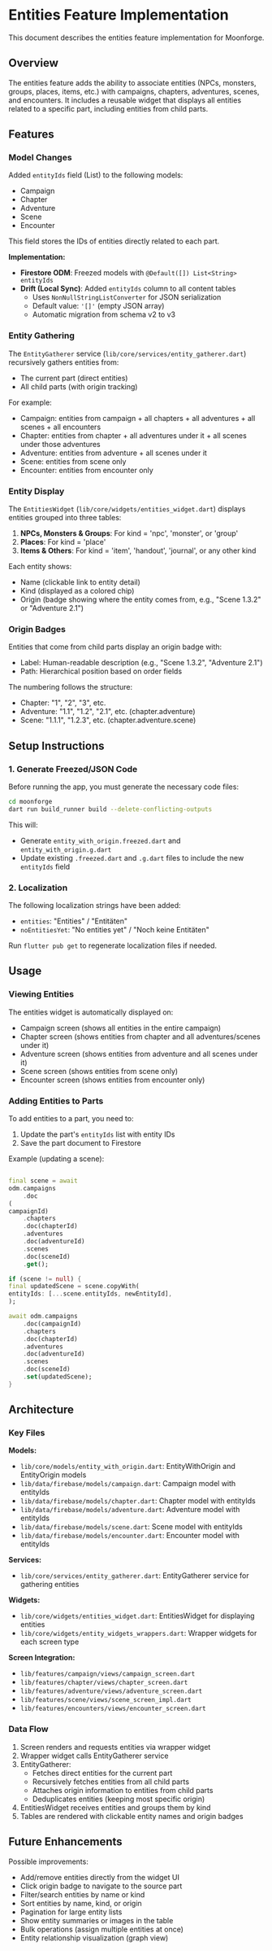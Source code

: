 # Entities Feature Implementation

This document describes the entities feature implementation for Moonforge.

## Overview

The entities feature adds the ability to associate entities (NPCs, monsters, groups, places, items, etc.) with campaigns, chapters, adventures, scenes, and encounters. It includes
a reusable widget that displays all entities related to a specific part, including entities from child parts.

## Features

### Model Changes

Added `entityIds` field (List<String>) to the following models:

- Campaign
- Chapter
- Adventure
- Scene
- Encounter

This field stores the IDs of entities directly related to each part.

**Implementation:**

- **Firestore ODM**: Freezed models with `@Default([]) List<String> entityIds`
- **Drift (Local Sync)**: Added `entityIds` column to all content tables
    - Uses `NonNullStringListConverter` for JSON serialization
    - Default value: `'[]'` (empty JSON array)
    - Automatic migration from schema v2 to v3

### Entity Gathering

The `EntityGatherer` service (`lib/core/services/entity_gatherer.dart`) recursively gathers entities from:

- The current part (direct entities)
- All child parts (with origin tracking)

For example:

- Campaign: entities from campaign + all chapters + all adventures + all scenes + all encounters
- Chapter: entities from chapter + all adventures under it + all scenes under those adventures
- Adventure: entities from adventure + all scenes under it
- Scene: entities from scene only
- Encounter: entities from encounter only

### Entity Display

The `EntitiesWidget` (`lib/core/widgets/entities_widget.dart`) displays entities grouped into three tables:

1. **NPCs, Monsters & Groups**: For kind = 'npc', 'monster', or 'group'
2. **Places**: For kind = 'place'
3. **Items & Others**: For kind = 'item', 'handout', 'journal', or any other kind

Each entity shows:

- Name (clickable link to entity detail)
- Kind (displayed as a colored chip)
- Origin (badge showing where the entity comes from, e.g., "Scene 1.3.2" or "Adventure 2.1")

### Origin Badges

Entities that come from child parts display an origin badge with:

- Label: Human-readable description (e.g., "Scene 1.3.2", "Adventure 2.1")
- Path: Hierarchical position based on order fields

The numbering follows the structure:

- Chapter: "1", "2", "3", etc.
- Adventure: "1.1", "1.2", "2.1", etc. (chapter.adventure)
- Scene: "1.1.1", "1.2.3", etc. (chapter.adventure.scene)

## Setup Instructions

### 1. Generate Freezed/JSON Code

Before running the app, you must generate the necessary code files:

```bash
cd moonforge
dart run build_runner build --delete-conflicting-outputs
```

This will:

- Generate `entity_with_origin.freezed.dart` and `entity_with_origin.g.dart`
- Update existing `.freezed.dart` and `.g.dart` files to include the new `entityIds` field

### 2. Localization

The following localization strings have been added:

- `entities`: "Entities" / "Entitäten"
- `noEntitiesYet`: "No entities yet" / "Noch keine Entitäten"

Run `flutter pub get` to regenerate localization files if needed.

## Usage

### Viewing Entities

The entities widget is automatically displayed on:

- Campaign screen (shows all entities in the entire campaign)
- Chapter screen (shows entities from chapter and all adventures/scenes under it)
- Adventure screen (shows entities from adventure and all scenes under it)
- Scene screen (shows entities from scene only)
- Encounter screen (shows entities from encounter only)

### Adding Entities to Parts

To add entities to a part, you need to:

1. Update the part's `entityIds` list with entity IDs
2. Save the part document to Firestore

Example (updating a scene):

```dart

final scene = await
odm.campaigns
    .doc
(
campaignId)
    .chapters
    .doc(chapterId)
    .adventures
    .doc(adventureId)
    .scenes
    .doc(sceneId)
    .get();

if (scene != null) {
final updatedScene = scene.copyWith(
entityIds: [...scene.entityIds, newEntityId],
);

await odm.campaigns
    .doc(campaignId)
    .chapters
    .doc(chapterId)
    .adventures
    .doc(adventureId)
    .scenes
    .doc(sceneId)
    .set(updatedScene);
}
```

## Architecture

### Key Files

**Models:**

- `lib/core/models/entity_with_origin.dart`: EntityWithOrigin and EntityOrigin models
- `lib/data/firebase/models/campaign.dart`: Campaign model with entityIds
- `lib/data/firebase/models/chapter.dart`: Chapter model with entityIds
- `lib/data/firebase/models/adventure.dart`: Adventure model with entityIds
- `lib/data/firebase/models/scene.dart`: Scene model with entityIds
- `lib/data/firebase/models/encounter.dart`: Encounter model with entityIds

**Services:**

- `lib/core/services/entity_gatherer.dart`: EntityGatherer service for gathering entities

**Widgets:**

- `lib/core/widgets/entities_widget.dart`: EntitiesWidget for displaying entities
- `lib/core/widgets/entity_widgets_wrappers.dart`: Wrapper widgets for each screen type

**Screen Integration:**

- `lib/features/campaign/views/campaign_screen.dart`
- `lib/features/chapter/views/chapter_screen.dart`
- `lib/features/adventure/views/adventure_screen.dart`
- `lib/features/scene/views/scene_screen_impl.dart`
- `lib/features/encounters/views/encounter_screen.dart`

### Data Flow

1. Screen renders and requests entities via wrapper widget
2. Wrapper widget calls EntityGatherer service
3. EntityGatherer:
    - Fetches direct entities for the current part
    - Recursively fetches entities from all child parts
    - Attaches origin information to entities from child parts
    - Deduplicates entities (keeping most specific origin)
4. EntitiesWidget receives entities and groups them by kind
5. Tables are rendered with clickable entity names and origin badges

## Future Enhancements

Possible improvements:

- Add/remove entities directly from the widget UI
- Click origin badge to navigate to the source part
- Filter/search entities by name or kind
- Sort entities by name, kind, or origin
- Pagination for large entity lists
- Show entity summaries or images in the table
- Bulk operations (assign multiple entities at once)
- Entity relationship visualization (graph view)

